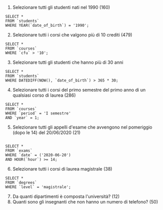 1. Selezionare tutti gli studenti nati nel 1990 (160)
```
SELECT * 
FROM `students` 
WHERE YEAR(`date_of_birth`) = '1990'; 

```

2. Selezionare tutti i corsi che valgono più di 10 crediti (479)
```
SELECT * 
FROM `courses` 
WHERE `cfu` > '10';

```
3. Selezionare tutti gli studenti che hanno più di 30 anni
```
SELECT * 
FROM `students`
WHERE DATEDIFF(NOW(), `date_of_birth`) > 365 * 30;

```
4. Selezionare tutti i corsi del primo semestre del primo anno di un qualsiasi corso di
laurea (286)
```
SELECT * 
FROM `courses`
WHERE `period` = 'I semestre'
AND `year` = 1;

```
5. Selezionare tutti gli appelli d'esame che avvengono nel pomeriggio (dopo le 14) del
20/06/2020 (21)
```

SELECT * 
FROM `exams`
WHERE `date` = ('2020-06-20')
AND HOUR(`hour`) >= 14;

```
6. Selezionare tutti i corsi di laurea magistrale (38) 
```
SELECT *
FROM `degrees`
WHERE `level` = 'magistrale';

```
7. Da quanti dipartimenti è composta l'università? (12)
8. Quanti sono gli insegnanti che non hanno un numero di telefono? (50)